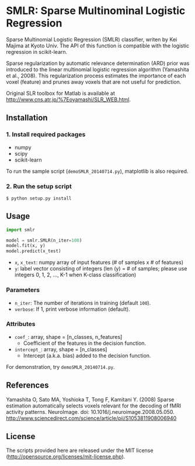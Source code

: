 # SMLR: Sparse Multinominal Logistic Regression

Sparse Multinomial Logistic Regression (SMLR) classifier, writen by Kei Majima at Kyoto Univ.
The API of this function is compatible with the logistic regression in scikit-learn.

Sparse regularization by automatic relevance determination (ARD) prior was introduced to the linear multinomial logistic regression algorithm (Yamashita et al., 2008).
This regularization process estimates the importance of each voxel (feature) and prunes away voxels that are not useful for prediction.

Original SLR toolbox for Matlab is available at <http://www.cns.atr.jp/%7Eoyamashi/SLR_WEB.html>.

## Installation

### 1. Install required packages

- numpy
- scipy
- scikit-learn

To run the sample script (`demoSMLR_20140714.py`), matplotlib is also required.

### 2. Run the setup script

```shell
$ python setup.py install
```

## Usage

``` python
import smlr

model = smlr.SMLR(n_iter=100)
model.fit(x, y)
model.predict(x_test)
```

- `x`, `x_text`: numpy array of input features (# of samples x # of features)
- `y`: label vector consisting of integers (len (y) = # of samples; please use integers 0, 1, 2, ..., K-1 when K-class classification)

### Parameters

- `n_iter`: The number of iterations in training (default `100`).
- `verbose`: If 1, print verbose information (default).

### Attributes

- `coef_`: array, shape = [n_classes, n_features]
    - Coefficient of the features in the decision function.
- `intercept_`: array, shape = [n_classes]
    - Intercept (a.k.a. bias) added to the decision function.

For demonstration, try `demoSMLR_20140714.py`.

## References

Yamashita O, Sato MA, Yoshioka T, Tong F, Kamitani Y. (2008) Sparse estimation automatically selects voxels relevant for the decoding of fMRI activity patterns. NeuroImage. doi: 10.1016/j.neuroimage.2008.05.050. <http://www.sciencedirect.com/science/article/pii/S1053811908006940>

## License

The scripts provided here are released under the MIT license (http://opensource.org/licenses/mit-license.php).
